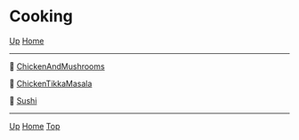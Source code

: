 # Cooking

[<i class="fas fa-arrow-circle-up"></i> Up](../index.md)
[<i class="fas fa-home"></i> Home](/index.md)

---
<link rel="stylesheet" href="https://use.fontawesome.com/releases/v5.7.2/css/all.css" integrity="sha384-fnmOCqbTlWIlj8LyTjo7mOUStjsKC4pOpQbqyi7RrhN7udi9RwhKkMHpvLbHG9Sr" crossorigin="anonymous">


📄 [ChickenAndMushrooms](ChickenAndMushrooms.md)

📄 [ChickenTikkaMasala](ChickenTikkaMasala.md)

📄 [Sushi](Sushi.md)


---
[<i class="fas fa-arrow-circle-up"></i> Up](../index.md)
[<i class="fas fa-home"></i> Home](/index.md)
<a href="#top"><i class="fas fa-asterisk"></i> Top</a>